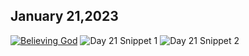 ## January 21,2023 ##

[![Believing God](https://raw.githubusercontent.com/linusjf/CIAY/main/January/jpgs/Day021.jpg)](https://youtu.be/Bj6Ytevkc14 "Believing God")
![Day 21 Snippet 1](https://raw.githubusercontent.com/linusjf/CIAY/main/January/jpgs/Day21Snippet1.jpg)
![Day 21 Snippet 2](https://raw.githubusercontent.com/linusjf/CIAY/main/January/jpgs/Day21Snippet2.jpg)
